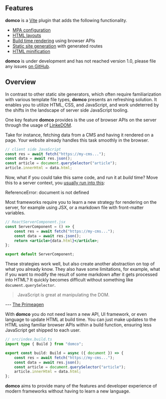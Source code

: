 ## Features

**domco** is a [Vite](https://vitejs.dev) plugin that adds the following functionality.

- [MPA configuration](/docs/learn#html)
- [HTML layouts](/docs/learn#layout)
- [Build time rendering](/docs/learn#build) using browser APIs
- [Static site generation](/docs/learn#dynamic-routes) with generated routes
- [HTML minification](/docs/learn#html-minification)

**domco** is under development and has not reached version 1.0, please file any issues [on GitHub](https://github.com/rossrobino/domco/issues).

## Overview

In contrast to other static site generators, which often require familiarization with various template file types, **domco** presents an refreshing solution. It enables you to utilize HTML, CSS, and JavaScript, and work undeterred by the shifts in the landscape of server side JavaScript tooling.

One key feature **domco** provides is the use of browser APIs on the server through the usage of [LinkeDOM](https://github.com/WebReflection/linkedom).

Take for instance, fetching data from a CMS and having it rendered on a page. Your website already handles this task smoothly in the browser.

```js
// client side JavaScript
const res = await fetch("https://my-cms...");
const data = await res.json();
const article = document.querySelector("article");
article.innerHtml = data.html;
```

Now, what if you could take this same code, and run it at _build_ time? Move this to a server context, you [usually run into this](https://www.google.com/search?q=document+is+not+defined):

<div class="flex flex-col items-center justify-center gap-4">
    <div
        class="flex -rotate-2 items-center justify-center border-2 border-destructive px-4 py-3 font-mono rounded"
    >
        ReferenceError: document is not defined
    </div>
</div>

Most frameworks require you to learn a new strategy for rendering on the server, for example using JSX, or a markdown file with front-matter variables.

```jsx
// ReactServerComponent.jsx
const ServerComponent = () => {
    const res = await fetch("https://my-cms...");
    const data = await res.json();
    return <article>{data.html}</article>;
};

export default ServerComponent;
```

These strategies work well, but also create another abstraction on top of what you already know. They also have some limitations, for example, what if you want to modify the result of some markdown after it gets processed into HTML? It quickly becomes difficult without something like `document.querySelector`.

> JavaScript is great at manipulating the DOM.

--- [The Primeagen](https://youtu.be/UdCXUVhVSEE?t=3202)

With **domco** you do not need learn a new API, UI framework, or even language to update HTML at build time. You can just make updates to the HTML using familiar browser APIs within a build function, ensuring less JavaScript get shipped to each user.

```ts
// src/index.build.ts
import type { Build } from "domco";

export const build: Build = async ({ document }) => {
	const res = await fetch("https://my-cms...");
	const data = await res.json();
	const article = document.querySelector("article");
	article.innerHtml = data.html;
};
```

**domco** aims to provide many of the features and developer experience of modern frameworks without having to learn a new language.

